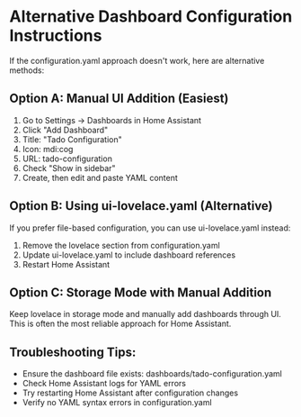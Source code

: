 # Alternative Dashboard Configuration Instructions

If the configuration.yaml approach doesn't work, here are alternative methods:

## Option A: Manual UI Addition (Easiest)
1. Go to Settings → Dashboards in Home Assistant
2. Click "Add Dashboard"
3. Title: "Tado Configuration"
4. Icon: mdi:cog
5. URL: tado-configuration
6. Check "Show in sidebar"
7. Create, then edit and paste YAML content

## Option B: Using ui-lovelace.yaml (Alternative)
If you prefer file-based configuration, you can use ui-lovelace.yaml instead:

1. Remove the lovelace section from configuration.yaml
2. Update ui-lovelace.yaml to include dashboard references
3. Restart Home Assistant

## Option C: Storage Mode with Manual Addition
Keep lovelace in storage mode and manually add dashboards through UI.
This is often the most reliable approach for Home Assistant.

## Troubleshooting Tips:
- Ensure the dashboard file exists: dashboards/tado-configuration.yaml
- Check Home Assistant logs for YAML errors
- Try restarting Home Assistant after configuration changes
- Verify no YAML syntax errors in configuration.yaml
